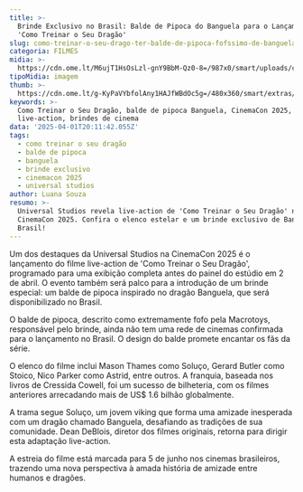 ```yaml
---
title: >-
  Brinde Exclusivo no Brasil: Balde de Pipoca do Banguela para o Lançamento de
  'Como Treinar o Seu Dragão'
slug: como-treinar-o-seu-drago-ter-balde-de-pipoca-fofssimo-de-banguela-no-brasil
categoria: FILMES
midia: >-
  https://cdn.ome.lt/M6ujT1HsOsLzl-gnY9BbM-Qz0-8=/987x0/smart/uploads/conteudo/fotos/balde-banguela-como-treinar-seu-dragao.png
tipoMidia: imagem
thumb: >-
  https://cdn.ome.lt/g-KyPaVYbfolAny1HAJfWBdOc5g=/480x360/smart/extras/conteudos/balde-banguela-como-treinar-seu-dragao.png
keywords: >-
  Como Treinar o Seu Dragão, balde de pipoca Banguela, CinemaCon 2025, filme
  live-action, brindes de cinema
data: '2025-04-01T20:11:42.055Z'
tags:
  - como treinar o seu dragão
  - balde de pipoca
  - banguela
  - brinde exclusivo
  - cinemacon 2025
  - universal studios
author: Luana Souza
resumo: >-
  Universal Studios revela live-action de 'Como Treinar o Seu Dragão' na
  CinemaCon 2025. Confira o elenco estelar e um brinde exclusivo de Banguela no
  Brasil!
---
```


Um dos destaques da Universal Studios na CinemaCon 2025 é o lançamento do filme live-action de 'Como Treinar o Seu Dragão', programado para uma exibição completa antes do painel do estúdio em 2 de abril. O evento também será palco para a introdução de um brinde especial: um balde de pipoca inspirado no dragão Banguela, que será disponibilizado no Brasil.

O balde de pipoca, descrito como extremamente fofo pela Macrotoys, responsável pelo brinde, ainda não tem uma rede de cinemas confirmada para o lançamento no Brasil. O design do balde promete encantar os fãs da série.

O elenco do filme inclui Mason Thames como Soluço, Gerard Butler como Stoico, Nico Parker como Astrid, entre outros. A franquia, baseada nos livros de Cressida Cowell, foi um sucesso de bilheteria, com os filmes anteriores arrecadando mais de US$ 1.6 bilhão globalmente.

A trama segue Soluço, um jovem viking que forma uma amizade inesperada com um dragão chamado Banguela, desafiando as tradições de sua comunidade. Dean DeBlois, diretor dos filmes originais, retorna para dirigir esta adaptação live-action.

A estreia do filme está marcada para 5 de junho nos cinemas brasileiros, trazendo uma nova perspectiva à amada história de amizade entre humanos e dragões.
